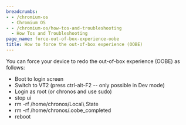```yaml
---
breadcrumbs:
- - /chromium-os
  - Chromium OS
- - /chromium-os/how-tos-and-troubleshooting
  - How Tos and Troubleshooting
page_name: force-out-of-box-experience-oobe
title: How to force the out-of-box experience (OOBE)
---
```


You can force your device to redo the out-of-box experience (OOBE) as follows:

*   Boot to login screen
*   Switch to VT2 (press ctrl-alt-F2 -- only possible in Dev mode)
*   Login as root (or chronos and use sudo)
*   stop ui
*   rm -rf /home/chronos/Local\\ State
*   rm -rf /home/chronos/.oobe_completed
*   reboot
